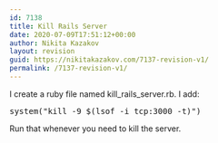 ```yaml
---
id: 7138
title: Kill Rails Server
date: 2020-07-09T17:51:12+00:00
author: Nikita Kazakov
layout: revision
guid: https://nikitakazakov.com/7137-revision-v1/
permalink: /7137-revision-v1/
---
```

I create a ruby file named kill\_rails\_server.rb. I add:

<pre class="EnlighterJSRAW" data-enlighter-language="generic" data-enlighter-theme="" data-enlighter-highlight="" data-enlighter-linenumbers="" data-enlighter-lineoffset="" data-enlighter-title="" data-enlighter-group="">system("kill -9 $(lsof -i tcp:3000 -t)")</pre>

Run that whenever you need to kill the server.